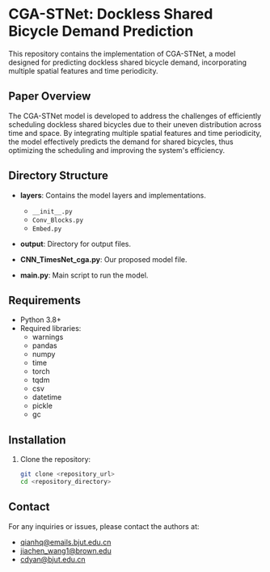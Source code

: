 # CGA-STNet: Dockless Shared Bicycle Demand Prediction

This repository contains the implementation of CGA-STNet, a model designed for predicting dockless shared bicycle demand, incorporating multiple spatial features and time periodicity.

## Paper Overview

The CGA-STNet model is developed to address the challenges of efficiently scheduling dockless shared bicycles due to their uneven distribution across time and space. By integrating multiple spatial features and time periodicity, the model effectively predicts the demand for shared bicycles, thus optimizing the scheduling and improving the system's efficiency.

## Directory Structure

- **layers**: Contains the model layers and implementations.
  - `__init__.py`
  - `Conv_Blocks.py`
  - `Embed.py`

- **output**: Directory for output files.

- **CNN_TimesNet_cga.py**: Our proposed model file.

- **main.py**: Main script to run the model.

## Requirements

- Python 3.8+
- Required libraries:
  - warnings
  - pandas
  - numpy
  - time
  - torch
  - tqdm
  - csv
  - datetime
  - pickle
  - gc


## Installation

1. Clone the repository:
   ```bash
   git clone <repository_url>
   cd <repository_directory>

## Contact

For any inquiries or issues, please contact the authors at:

- qianhq@emails.bjut.edu.cn
- jiachen_wang1@brown.edu
- cdyan@bjut.edu.cn
